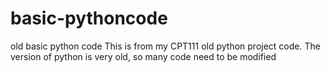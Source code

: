 # basic-pythoncode
old basic python code
This is from my CPT111 old python project code. The version of python is very old, so many code need to be modified
